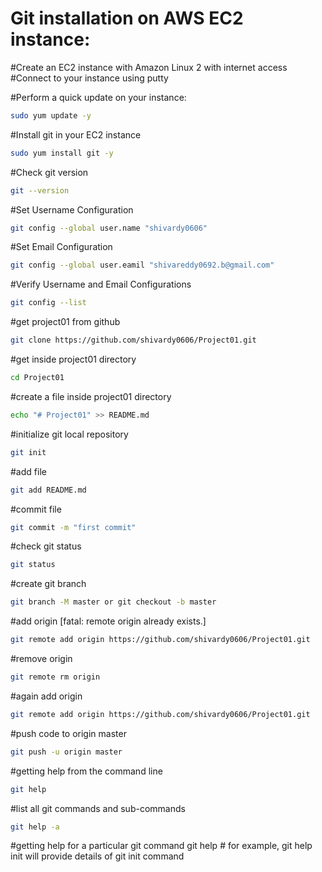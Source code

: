 # Git installation on AWS EC2 instance:


#Create an EC2 instance with Amazon Linux 2 with internet access
#Connect to your instance using putty

#Perform a quick update on your instance:
```sh
sudo yum update -y
```
#Install git in your EC2 instance
```sh
sudo yum install git -y
```
#Check git version
```sh
git --version
```
#Set Username Configuration
```sh
git config --global user.name "shivardy0606"
```
#Set Email Configuration
```sh
git config --global user.eamil "shivareddy0692.b@gmail.com"
```
#Verify Username and Email Configurations
```sh
git config --list
```
#get project01 from github
```sh
git clone https://github.com/shivardy0606/Project01.git
```
#get inside project01 directory
```sh
cd Project01
```
#create a file inside project01 directory
```sh
echo "# Project01" >> README.md
```
#initialize git local repository
```sh
git init
```
#add file
```sh
git add README.md
```
#commit file
```sh
git commit -m "first commit"
```
#check git status
```sh
git status
```
#create git branch 
```sh
git branch -M master or git checkout -b master
```
#add origin [fatal: remote origin already exists.]
```sh
git remote add origin https://github.com/shivardy0606/Project01.git 
```
#remove origin
```sh
git remote rm origin
```
#again add origin
```sh 
git remote add origin https://github.com/shivardy0606/Project01.git
```
#push code to origin master
```sh
git push -u origin master
```
#getting help from the command line
```sh
git help
```
#list all git commands and sub-commands
```sh
git help -a
```
#getting help for a particular git command
git help <command> # for example, git help init will provide details of git init command
